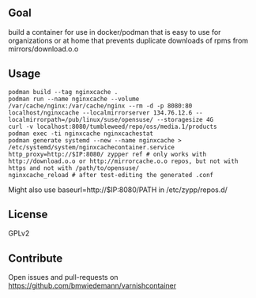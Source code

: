 ## Goal

build a container for use in docker/podman
that is easy to use for organizations or at home
that prevents duplicate downloads of rpms from mirrors/download.o.o


## Usage

    podman build --tag nginxcache .
    podman run --name nginxcache --volume /var/cache/nginx:/var/cache/nginx --rm -d -p 8080:80 localhost/nginxcache --localmirrorserver 134.76.12.6 --localmirrorpath=/pub/linux/suse/opensuse/ --storagesize 4G
    curl -v localhost:8080/tumbleweed/repo/oss/media.1/products
    podman exec -ti nginxcache nginxcachestat
    podman generate systemd --new --name nginxcache > /etc/systemd/system/nginxcachecontainer.service
    http_proxy=http://$IP:8080/ zypper ref # only works with http://download.o.o or http://mirrorcache.o.o repos, but not with https and not with /path/to/opensuse/
    nginxcache_reload # after test-editing the generated .conf

Might also use baseurl=http://$IP:8080/PATH in /etc/zypp/repos.d/

## License

GPLv2

## Contribute

Open issues and pull-requests on https://github.com/bmwiedemann/varnishcontainer
